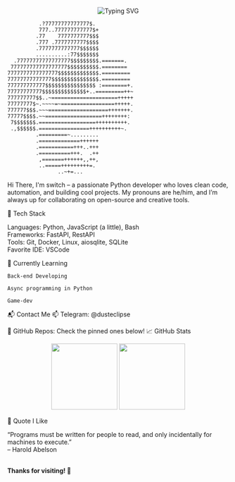 <!-- PROFILE README -->

<p align="center">
  <img src="https://readme-typing-svg.demolab.com?font=Fira+Code&size=24&pause=1000&color=00FFAA&center=true&vCenter=true&width=500&lines=Hi+there!+I'm+switch_sandwich;Python+Developer+%F0%9F%90%8D;Open+Source+Enthusiast+%F0%9F%9A%80;Always+Learning+New+Things+%F0%9F%93%9A" alt="Typing SVG" />
</p>

```ascii 
          .?77777777777777$.            
          777..777777777777$+           
         .77    7777777777$$$           
         .777 .7777777777$$$$           
         .7777777777777$$$$$$           
         ..........:77$$$$$$$           
  .77777777777777777$$$$$$$$$.=======.  
 777777777777777777$$$$$$$$$$.========  
7777777777777777$$$$$$$$$$$$$.========= 
77777777777777$$$$$$$$$$$$$$$.========= 
777777777777$$$$$$$$$$$$$$$$ :========+.
77777777777$$$$$$$$$$$$$$+..=========++~
777777777$$..~=====================+++++
77777777$~.~~~~=~=================+++++.
777777$$$.~~~===================+++++++.
77777$$$$.~~==================++++++++: 
 7$$$$$$$.==================++++++++++. 
 .,$$$$$$.================++++++++++~.  
         .=========~.........           
         .=============++++++           
         .===========+++..+++           
         .==========+++.  .++           
          ,=======++++++,,++,           
          ..=====+++++++++=.            
                ..~+=...     
```
Hi There, I'm switch – a passionate Python developer who loves clean code, automation, and building cool projects.
My pronouns are he/him, and I’m always up for collaborating on open-source and creative tools.

🚀 Tech Stack

Languages: Python, JavaScript (a little), Bash  
Frameworks: FastAPI, RestAPI     
Tools: Git, Docker, Linux, aiosqlite, SQLite  
Favorite IDE: VSCode  

🌱 Currently Learning

    Back-end Developing

    Async programming in Python

    Game-dev

📬 Contact Me
📫 Telegram: @dusteclipse

📁 GitHub Repos: Check the pinned ones below!
📈 GitHub Stats
<p align="center"> <img src="https://github-readme-stats.vercel.app/api?username=switchsandwich&show_icons=true&theme=tokyonight&hide=prs&count_private=true" height="150" /> <img src="https://github-readme-stats.vercel.app/api/top-langs/?username=dusteclipsee&layout=compact&theme=tokyonight" height="150" /> </p>
🧠 Quote I Like

“Programs must be written for people to read, and only incidentally for machines to execute.”  
– Harold Abelson


<br><b>Thanks for visiting! 🚀</b> </p>
